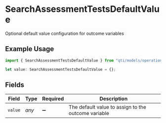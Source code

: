 # SearchAssessmentTestsDefaultValue

Optional default value configuration for outcome variables

## Example Usage

```typescript
import { SearchAssessmentTestsDefaultValue } from "qti/models/operations";

let value: SearchAssessmentTestsDefaultValue = {};
```

## Fields

| Field                                               | Type                                                | Required                                            | Description                                         |
| --------------------------------------------------- | --------------------------------------------------- | --------------------------------------------------- | --------------------------------------------------- |
| `value`                                             | *any*                                               | :heavy_minus_sign:                                  | The default value to assign to the outcome variable |